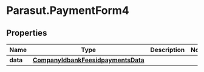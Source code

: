 # Parasut.PaymentForm4

## Properties
Name | Type | Description | Notes
------------ | ------------- | ------------- | -------------
**data** | [**CompanyIdbankFeesidpaymentsData**](CompanyIdbankFeesidpaymentsData.md) |  | 


